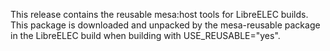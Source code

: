 This release contains the reusable mesa:host tools for LibreELEC builds. This package is downloaded and unpacked by the mesa-reusable package in the LibreELEC build when building with USE_REUSABLE="yes".
